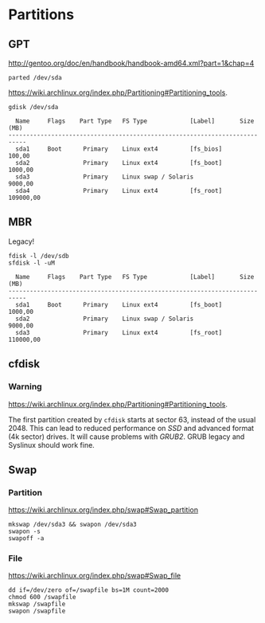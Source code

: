 <!-- -*- coding: utf-8-unix; -*-
     Danil Kutkevich's reference cards <http://kutkevich.org/rc>.
     Copyright (C) 2007, 2008, 2009, 2010 Danil Kutkevich <danil@kutkevich.org>

     This reference cards is licensed under the Creative Commons
     Attribution-Share Alike 3.0 Unported License. To view a copy of this
     license, see the COPYING file or visit
     <http://creativecommons.org/licenses/by-sa/3.0/> or send a letter to
     Creative Commons, 171 Second Street, Suite 300, San Francisco,
     California, 94105, USA. -->

Partitions
==========

GPT
---

<http://gentoo.org/doc/en/handbook/handbook-amd64.xml?part=1&chap=4>

    parted /dev/sda

<https://wiki.archlinux.org/index.php/Partitioning#Partitioning_tools>.

    gdisk /dev/sda

      Name     Flags    Part Type   FS Type            [Label]       Size (MB)
    ---------------------------------------------------------------------------
      sda1     Boot      Primary    Linux ext4         [fs_bios]        100,00
      sda2               Primary    Linux ext4         [fs_boot]       1000,00
      sda3               Primary    Linux swap / Solaris               9000,00
      sda4               Primary    Linux ext4         [fs_root]     109000,00

MBR
---

Legacy!

    fdisk -l /dev/sdb
    sfdisk -l -uM

      Name     Flags    Part Type   FS Type            [Label]       Size (MB)
    ---------------------------------------------------------------------------
      sda1     Boot      Primary    Linux ext4         [fs_boot]       1000,00
      sda2               Primary    Linux swap / Solaris               9000,00
      sda3               Primary    Linux ext4         [fs_root]     110000,00

cfdisk
------

### Warning

<https://wiki.archlinux.org/index.php/Partitioning#Partitioning_tools>.

The first partition created by `cfdisk` starts at sector 63,
instead of the usual 2048. This can lead to reduced performance on _SSD_
and advanced format (4k sector) drives.
It will cause problems with _GRUB2_.
GRUB legacy and Syslinux should work fine.

Swap
----

### Partition

<https://wiki.archlinux.org/index.php/swap#Swap_partition>

    mkswap /dev/sda3 && swapon /dev/sda3
    swapon -s
    swapoff -a

### File

<https://wiki.archlinux.org/index.php/swap#Swap_file>

    dd if=/dev/zero of=/swapfile bs=1M count=2000
    chmod 600 /swapfile
    mkswap /swapfile
    swapon /swapfile
